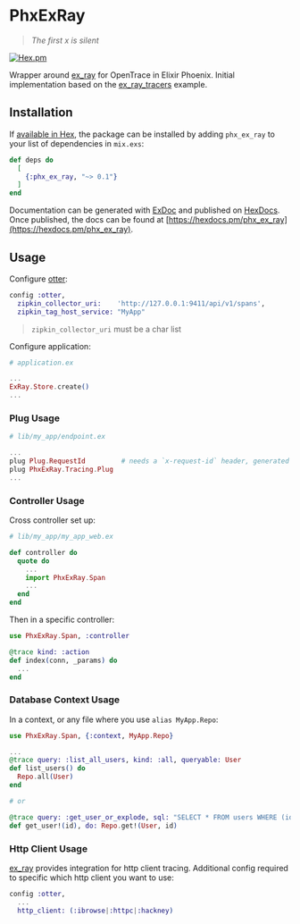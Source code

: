 # PhxExRay

> _The first x is silent_

[![Hex.pm](https://img.shields.io/hexpm/v/phx_ex_ray.svg)](https://hex.pm/packages/phx_ex_ray)

Wrapper around [ex_ray](https://github.com/derailed/ex_ray) for OpenTrace in Elixir Phoenix. Initial implementation based on the [ex_ray_tracers](https://github.com/derailed/ex_ray_tracers) example.

## Installation

If [available in Hex](https://hex.pm/docs/publish), the package can be installed
by adding `phx_ex_ray` to your list of dependencies in `mix.exs`:

```elixir
def deps do
  [
    {:phx_ex_ray, "~> 0.1"}
  ]
end
```

Documentation can be generated with [ExDoc](https://github.com/elixir-lang/ex_doc)
and published on [HexDocs](https://hexdocs.pm). Once published, the docs can
be found at [https://hexdocs.pm/phx_ex_ray](https://hexdocs.pm/phx_ex_ray).

## Usage

Configure [otter](https://github.com/Bluehouse-Technology/otter):

```elixir
config :otter,
  zipkin_collector_uri:    'http://127.0.0.1:9411/api/v1/spans',
  zipkin_tag_host_service: "MyApp"
```

> `zipkin_collector_uri` must be a char list

Configure application:

```elixir
# application.ex

...
ExRay.Store.create()
...
```

### Plug Usage

```elixir
# lib/my_app/endpoint.ex

...
plug Plug.RequestId         # needs a `x-request-id` header, generated by the RequestId plug
plug PhxExRay.Tracing.Plug
...
```

### Controller Usage

Cross controller set up:

```elixir
# lib/my_app/my_app_web.ex

def controller do
  quote do
    ...
    import PhxExRay.Span
    ...
  end
end
```

Then in a specific controller:

```elixir
use PhxExRay.Span, :controller

@trace kind: :action
def index(conn, _params) do
  ...
end
```

### Database Context Usage

In a context, or any file where you use `alias MyApp.Repo`:

```elixir
use PhxExRay.Span, {:context, MyApp.Repo}

...
@trace query: :list_all_users, kind: :all, queryable: User
def list_users() do
  Repo.all(User)
end

# or

@trace query: :get_user_or_explode, sql: "SELECT * FROM users WHERE (id = X)"
def get_user!(id), do: Repo.get!(User, id)
```

### Http Client Usage

[ex_ray](https://github.com/derailed/ex_ray#installation) provides integration for http client tracing. Additional config required to specific which http client you want to use:

```elixir
config :otter,
  ...
  http_client: (:ibrowse|:httpc|:hackney)
```
